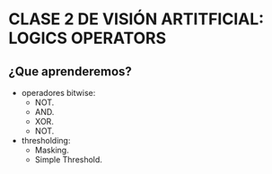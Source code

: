 # CLASE 2 DE VISIÓN ARTITFICIAL: LOGICS OPERATORS

## ¿Que aprenderemos?
- operadores bitwise:
    - NOT.
    - AND.
    - XOR.
    - NOT.
- thresholding:
    - Masking.
    - Simple Threshold.